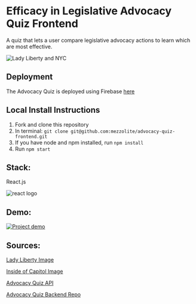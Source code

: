 # Efficacy in Legislative Advocacy Quiz Frontend
A quiz that lets a user compare legislative advocacy actions to learn which are most effective. 

![Lady Liberty and NYC](https://p1.pxfuel.com/preview/313/660/44/usa-new-york-manhattan-skyscrapers-downtown-the-statue-of-liberty.jpg)

## Deployment
The Advocacy Quiz is deployed using Firebase [here](https://efficacy-in-advocacy-quiz.firebaseapp.com/)

## Local Install Instructions
1. Fork and clone this repository
2. In terminal: ```git clone git@github.com:mezzolite/advocacy-quiz-frontend.git ```
3. If you have node and npm installed, run ```npm install```
4. Run ```npm start```

## Stack:
React.js

![react logo](https://video-react.js.org/assets/logo.png)

## Demo: 
[![Project demo](http://img.youtube.com/vi/dQJrNluVi_o/0.jpg)](https://youtu.be/dQJrNluVi_o)


## Sources: 
[Lady Liberty Image](https://upload.wikimedia.org/wikipedia/commons/f/fc/Rainbow_Bridge_And_Statue_Of_Liberty_%2851942076%29.jpeg)

[Inside of Capitol Image](https://media.defense.gov/2014/Jan/31/2000879795/780/780/0/140115-Z-AY311-055.JPG)

[Advocacy Quiz API](https://efficacy-in-advocacy-quiz.herokuapp.com/advocacy_actions)

[Advocacy Quiz Backend Repo](https://github.com/mezzolite/advocacy-quiz-backend) 
